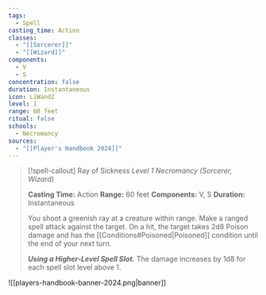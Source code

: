 ```yaml
---
tags:
  - Spell
casting_time: Action
classes:
  - "[[Sorcerer]]"
  - "[[Wizard]]"
components:
  - V
  - S
concentration: false
duration: Instantaneous
icon: LiWand2
level: 1
range: 60 feet
ritual: false
schools:
  - Necromancy
sources: 
  - "[[Player's Handbook 2024]]"
---
```

>[!spell-callout] Ray of Sickness
>_Level 1 Necromancy (Sorcerer, Wizard)_
>
>**Casting Time:** Action
>**Range:** 60 feet
>**Components:** V, S
>**Duration:** Instantaneous
>
>You shoot a greenish ray at a creature within range. Make a ranged spell attack against the target. On a hit, the target takes 2d8 Poison damage and has the [[Conditions#Poisoned\|Poisoned]] condition until the end of your next turn.
>
>**_Using a Higher-Level Spell Slot._** The damage increases by 1d8 for each spell slot level above 1.


![[players-handbook-banner-2024.png|banner]]